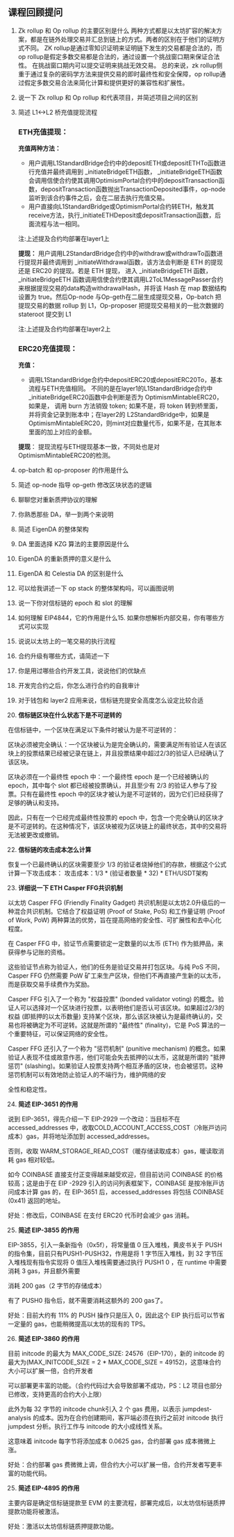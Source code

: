 ## 课程回顾提问 

1. Zk rollup 和 Op rollup 的主要区别是什么 
   两种方式都是以太坊扩容的解决方案，都是在链外处理交易并汇总到链上的方式。两者的区别在于他们的证明方式不同。
   ZK rollup是通过零知识证明来证明链下发生的交易都是合法的，而op rollup是假定多数交易都是合法的，通过设置一个挑战窗口期来保证合法性。
   在挑战窗口期内可以提交证明来挑战无效交易。
   总的来说，zk rollup侧重于通过复杂的密码学方法来提供交易的即时最终性和安全保障，op rollup通过假定多数交易合法来简化计算和提供更好的兼容性和扩展性。

2. 说⼀下 Zk rollup 和 Op rollup 和代表项⽬，并简述项⽬之间的区别 


3. 简述 L1<->L2 桥充值提现流程
    ### ETH充值提现：
    **充值两种方法：**
   * 用户调用L1StandardBridge合约中的depositETH或depositETHTo函数进行充值并最终调用到 _initiateBridgeETH函数， _initiateBridgeETH函数会调用信使合约使其调用OptimismPortal合约中的depositTransaction函数，depositTransaction函数抛出TransactionDeposited事件，op-node 监听到该合约事件之后，会在二层去执行充值交易。
   * 用户直接向L1StandardBridge或OptimismPortal合约转ETH，触发其receive方法，执行_initiateETHDeposit或depositTransaction函数，后面流程与法一相同。
     
   注:上述提及合约均部署在layer1上
   
   **提现：**
​	 用户调用L2StandardBridge合约中的withdraw或withdrawTo函数进行提现并最终调用到 _initiateWithdrawal函数，该方法会判断是 ETH 的提现还是 ERC20 的提现。若是 ETH 提现， 进入 _initiateBridgeETH 函数， _initiateBridgeETH 函数调用信使合约使其调用L2ToL1MessagePasser合约来根据提现交易的data构造withdrawalHash，并将该 Hash 在 map 数据结构设置为 true。然后Op-node 与Op-geth在二层生成提现交易，Op-batch 把提现交易的数据 rollup 到 L1，Op-proposer 把提现交易相关的一批次数据的 stateroot 提交到 L1

   注:上述提及合约均部署在layer2上
    ### ERC20充值提现：
      **充值：**
      * 调用L1StandardBridge合约中depositERC20或depositERC20To，基本流程与ETH充值相同。
    不同的是在layer1的L1StandardBridge合约中 _initiateBridgeERC20函数中会判断是否为 OptimismMintableERC20，如果是， 调用 burn 方法销毁 token; 如果不是，将 token 转到桥里面，并将资金记录到账本中；在layer2的      L2StandardBridge中，如果是OptimismMintableERC20，则mint对应数量代币，如果不是，在其账本里面的加上对应的金额。
  
    **提现**：
    提现流程与ETH提现基本一致，不同处也是对OptimismMintableERC20的检测。


5. op-batch 和 op-proposer 的作⽤是什么 
6. 简述 op-node 指导 op-geth 修改区块状态的逻辑 
7. 聊聊您对重新质押协议的理解 
8. 你熟悉那些 DA，举⼀到两个来说明 
9. 简述 EigenDA 的整体架构 
10. DA ⾥⾯选择 KZG 算法的主要原因是什么 
11. EigenDA 的重新质押的意义是什么 
12. EigenDA 和 Celestia DA 的区别是什么 
13. 可以给我讲述⼀下 op stack 的整体架构吗，可以画图说明 
14. 说⼀下你对信标链的 epoch 和 slot 的理解 
15. 如何理解 EIP4844，它的作⽤是什么15. 如果你想解析内部交易，你有哪些⽅式可以实现 
16. 说说以太坊上的⼀笔交易的执⾏流程 
17. 合约升级有哪些⽅式，请简述⼀下 
18. 你是⽤过哪些合约开发⼯具，说说他们的优缺点 
19. 开发完合约之后，你怎么进⾏合约的⾃我审计 
20. 对于钱包和 layer2 应⽤来说，信标链充提安全⾼度怎么设定⽐较合适 


20. **信标链区块在什么状态下是不可逆转的** 

在信标链中，⼀个区块在满⾜以下条件时被认为是不可逆转的： 

区块必须被完全确认：⼀个区块被认为是完全确认的，需要满⾜所有验证⼈在该区块上的投票结果已经被记录在链上，并且投票结果中超过2/3的验证⼈已经确认了该区块。 

区块必须在⼀个最终性 epoch 中：⼀个最终性 epoch 是⼀个已经被确认的 epoch，其中每个 slot 都已经被投票确认，并且⾄少有 2/3 的验证⼈参与了投票。只有在最终性 epoch 中的区块才被认为是不可逆转的，因为它们已经获得了⾜够的确认和⽀持。 

因此，只有在⼀个已经完成最终性投票的 epoch 中，包含⼀个完全确认的区块才是不可逆转的。在这种情况下，该区块被视为区块链上的最终状态，其中的交易将⽆法被更改或撤销。 

22. **信标链的攻击成本怎么计算** 

恢复⼀个已最终确认的区块需要⾄少 1/3 的验证者烧掉他们的存款，根据这个公式计算⼀下攻击成本： 攻击成本：1/3 * (验证者数量 * 32) * ETH/USDT架构 

23. **详细说⼀下 ETH Casper FFG共识机制** 

以太坊 Casper FFG (Friendly Finality Gadget) 共识机制是以太坊2.0升级后的⼀种混合共识机制。它结合了权益证明 (Proof of Stake, PoS) 和⼯作量证明 (Proof of Work, PoW) 两种算法的优势，旨在提⾼⽹络的安全性、可扩展性和去中⼼化程度。 

在 Casper FFG 中，验证节点需要锁定⼀定数量的以太币 (ETH) 作为抵押品，来获得参与记账的资格。 

这些验证节点称为验证⼈，他们的任务是验证交易并打包区块。与纯 PoS 不同，Casper FFG 仍然需要 PoW 矿⼯来⽣产区块，但他们不再直接产⽣新的以太币，⽽是获取交易⼿续费作为奖励。 

Casper FFG 引⼊了⼀个称为 "权益投票" (bonded validator voting) 的概念。验证⼈可以选择对⼀个区块进⾏投票，以表明他们是否认可该区块。如果超过2/3的权益 (即抵押的以太币数量) ⽀持某个区块，那么该区块被认为是最终确认的，交易也将被确定为不可逆转。这就是所谓的 "最终性" (finality)，它是 PoS 算法的⼀个重要特征，可以保证⽹络的安全性。 

Casper FFG 还引⼊了⼀个称为 "惩罚机制" (punitive mechanism) 的概念。如果验证⼈表现不佳或故意作恶，他们可能会失去抵押的以太币，这就是所谓的 "抵押惩罚" (slashing)。如果验证⼈投票⽀持两个相互⽭盾的区块，也会被惩罚。这种惩罚机制可以有效地防⽌验证⼈的不端⾏为，维护⽹络的安 

全性和稳定性。 

24. **简述 EIP-3651 的作⽤** 

说到 EIP-3651，得先介绍⼀下 EIP-2929 ⼀个改动：当⽬标不在 accessed_addresses 中，收取COLD_ACCOUNT_ACCESS_COST（冷账⼾访问成本）gas，并将地址添加到 accessed_addresses。 

否则，收取 WARM_STORAGE_READ_COST（暖存储读取成本）gas，暖读取消耗 gas 相对较低。 

如今 COINBASE 直接⽀付正变得越来越受欢迎，但⽬前访问 COINBASE 的价格较⾼；这是由于在 EIP -2929 引⼊的访问列表框架下，COINBASE 是按冷账⼾访问成本计算 gas 的，在 EIP-3651 后，accessed_addresses 将包括 COINBASE (0x41) 返回的地址。 

好处：修改后，COINBASE 在⽀付 ERC20 代币时会减少 gas 消耗。 

25. **简述 EIP-3855 的作⽤** 

EIP-3855，引⼊⼀条新指令（0x5f），将常量值 0 压⼊堆栈，⻩⽪书关于 PUSH 的指令集，⽬前只有PUSH1-PUSH32，作⽤是将 1 字节压⼊堆栈，到 32 字节压⼊堆栈现有指令实现将 0 值压⼊堆栈需要通过执⾏ PUSH1 0 ，在 runtime 中需要消耗 3 gas，并且额外需要 

消耗 200 gas（2 字节的存储成本） 

有了 PUSH0 指令后，就不需要消耗这额外的 200 gas了。 

好处：⽬前⼤约有 11% 的 PUSH 操作只是压⼊ 0，因此这个 EIP 执⾏后可以节省⼀定量的 gas，也能稍微提⾼以太坊的现有的 TPS。 

26. **简述 EIP-3860 的作⽤** 

⽬前 initcode 的最⼤为 MAX_CODE_SIZE: 24576（EIP-170），新的 initcode 的最⼤为(MAX_INITCODE_SIZE = 2 * MAX_CODE_SIZE = 49152)，这意味合约⼤⼩可以扩展⼀倍，合约开发者 

可以部署更丰富的功能。（合约代码过⼤会导致部署不成功，PS：L2 项⽬也部分已修改，⽀持更⾼的合约⼤⼩上限） 

此外为每 32 字节的 initcode chunk引⼊ 2 个 gas 费⽤，以表⽰ jumpdest-analysis 的成本。因为在合约创建期间，客⼾端必须在执⾏之前对 initcode 执⾏ jumpdest 分析。执⾏⼯作与 initcode 的⼤⼩成线性关系。 

这意味着 initcode 每字节将添加成本 0.0625 gas，合约部署 gas 成本微微上涨。 

好处：合约部署 gas 费微微上调，但合约⼤⼩可以扩展⼀倍，合约开发者写更丰富的功能代码。 

25. **简述 EIP-4895 的作⽤** 

主要内容是确定信标链提款⾄ EVM 的主要流程，部署完成后，以太坊信标链质押提款功能将被激活。 

好处：激活以太坊信标链质押提款功能。

